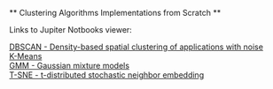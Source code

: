 ** Clustering Algorithms Implementations from Scratch **

Links to Jupiter Notbooks viewer:

[DBSCAN - Density-based spatial clustering of applications with noise](https://nbviewer.jupyter.org/github/dvircohen0/Machine-Learning-Algorithms-From-Scratch/blob/main/clustering/DBscan.ipynb) \
[K-Means](https://github.com/dvircohen0/Machine-Learning-Algorithms-From-Scratch/blob/main/clustering/kmeans.ipynb) \
[GMM - Gaussian mixture models](https://nbviewer.jupyter.org/github/dvircohen0/Machine-Learning-Algorithms-From-Scratch/blob/main/clustering/GMM.ipynb) \
[T-SNE - t-distributed stochastic neighbor embedding](https://nbviewer.jupyter.org/github/dvircohen0/Machine-Learning-Algorithms-From-Scratch/blob/main/clustering/Tsne.ipynb) 

